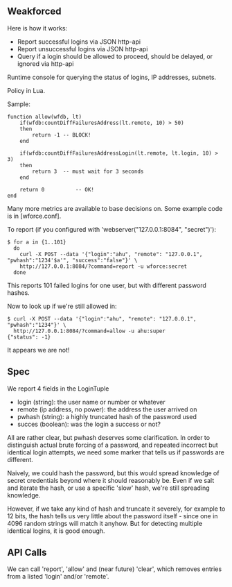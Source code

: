 Weakforced
----------

Here is how it works:
 * Report successful logins via JSON http-api
 * Report unsuccessful logins via JSON http-api
 * Query if a login should be allowed to proceed, should be delayed, or ignored via http-api

Runtime console for querying the status of logins, IP addresses, subnets.

Policy in Lua.

Sample:

```
function allow(wfdb, lt)
	if(wfdb:countDiffFailuresAddress(lt.remote, 10) > 50)
	then
		return -1 -- BLOCK!
	end

	if(wfdb:countDiffFailuresAddressLogin(lt.remote, lt.login, 10) > 3)
	then
		return 3  -- must wait for 3 seconds 
	end

	return 0          -- OK!
end
```

Many more metrics are available to base decisions on. Some example code is in [wforce.conf].

To report (if you configured with 'webserver("127.0.0.1:8084", "secret")'):

```
$ for a in {1..101}
  do 
    curl -X POST --data '{"login":"ahu", "remote": "127.0.0.1", "pwhash":"1234'$a'", "success":"false"}' \
    http://127.0.0.1:8084/?command=report -u wforce:secret
  done 
```

This reports 101 failed logins for one user, but with different password hashes.

Now to look up if we're still allowed in:

```
$ curl -X POST --data '{"login":"ahu", "remote": "127.0.0.1", "pwhash":"1234"}' \
  http://127.0.0.1:8084/?command=allow -u ahu:super
{"status": -1}
```

It appears we are not!

Spec
----
We report 4 fields in the LoginTuple

 * login (string): the user name or number or whatever
 * remote (ip address, no power): the address the user arrived on
 * pwhash (string): a highly truncated hash of the password used
 * succes (boolean): was the login a success or not?

All are rather clear, but pwhash deserves some clarification. In order to
distinguish actual brute forcing of a password, and repeated incorrect but
identical login attempts, we need some marker that tells us if passwords are
different.

Naively, we could hash the password, but this would spread knowledge of
secret credentials beyond where it should reasonably be. Even if we salt and
iterate the hash, or use a specific 'slow' hash, we're still spreading
knowledge.

However, if we take any kind of hash and truncate it severely, for example
to 12 bits, the hash tells us very little about the password itself - since
one in 4096 random strings will match it anyhow. But for detecting multiple
identical logins, it is good enough.

API Calls
---------
We can call 'report', 'allow' and (near future) 'clear', which removes
entries from a listed 'login' and/or 'remote'. 

